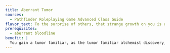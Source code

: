 ```yaml
---
title: Aberrant Tumor
sources:
  - Pathfinder Roleplaying Game Advanced Class Guide
flavor_text: To the surprise of others, that strange growth on you is actually your spellcasting companion.
prerequisites:
  - aberrant bloodline
benefit: |
  You gain a tumor familiar, as the tumor familiar alchemist discovery, with an effective alchemist level equal to the level of the class that grants your aberrant bloodline for determining the tumor familiar's abilities. If multiple classes grant you the aberrant bloodline, those class levels stack for determining your effective alchemist level.
---
```


